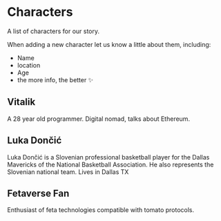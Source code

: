# Characters

A list of characters for our story. 

When adding a new character let us know a little about them, including:
 - Name
 - location
 - Age 
 - the more info, the better ✨


## Vitalik 
A 28 year old programmer. Digital nomad, talks about Ethereum.

## Luka Dončić
Luka Dončić is a Slovenian professional basketball player for the Dallas Mavericks of the National Basketball Association. He also represents the Slovenian national team. Lives in Dallas TX

## Fetaverse Fan
Enthusiast of feta technologies compatible with tomato protocols.
